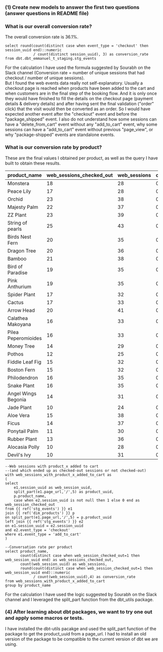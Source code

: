 ### (1) Create new models to answer the first two questions (answer questions in README file)
### What is our overall conversion rate?
The overall conversion rate is 36.1%.
```postgresql
select round(count(distinct case when event_type = 'checkout' then session_uuid end)::numeric
             / count(distinct session_uuid), 3) as conversion_rate
from dbt.dbt_emmanuel_t_staging.stg_events
```
For the calculation I have used the formula suggested by Sourabh on the Slack channel (Conversion rate = number of unique sessions that had checkout / number of unique sessions).\
But I found the web events data really not self-explanatory.
Usually a checkout page is reached when products have been added to the cart and when customers are in the final step of the booking flow. And it is only once they would have finished to fill the details on the checkout page (payment details & delivery details) and after having sent the final validation ("order" click) that the visit would then be converted as an order.
So I would have expected another event after the "checkout" event and before the "package_shipped" event.
I also do not understand how some sessions can have a "delete_from_cart" event without any "add_to_cart" event, why some sessions can have a "add_to_cart" event without previous "page_view", or why "package-shipped" events are standalone events.

### What is our conversion rate by product?
These are the final values I obtained per product, as well as the query I have built to obtain these results.

|   product_name     | web_sessions_checked_out | web_sessions | conversion_rate |
|--------------------|--------------------------|--------------|-----------------|
| Monstera           |                       18 |           28 |          0.6429 |
| Peace Lily         |                       17 |           28 |          0.6071 |
| Orchid             |                       23 |           38 |          0.6053 |
| Majesty Palm       |                       22 |           37 |          0.5946 |
| ZZ Plant           |                       23 |           39 |          0.5897 |
| String of pearls   |                       25 |           43 |          0.5814 |
| Birds Nest Fern    |                       20 |           35 |          0.5714 |
| Dragon Tree        |                       20 |           36 |          0.5556 |
| Bamboo             |                       21 |           38 |          0.5526 |
| Bird of Paradise   |                       19 |           35 |          0.5429 | 
| Pink Anthurium     |                       19 |           35 |          0.5429 |
| Spider Plant       |                       17 |           32 |          0.5313 |
| Cactus             |                       17 |           33 |          0.5152 |
| Arrow Head         |                       20 |           41 |          0.4878 | 
| Calathea Makoyana  |                       16 |           33 |          0.4848 |
| Pilea Peperomioides|                       16 |           33 |          0.4848 |
| Money Tree         |                       14 |           29 |          0.4828 |
| Pothos             |                       12 |           25 |          0.4800 |
| Fiddle Leaf Fig    |                       15 |           32 |          0.4688 |
| Boston Fern        |                       15 |           32 |          0.4688 |
| Philodendron       |                       16 |           35 |          0.4571 |
| Snake Plant        |                       16 |           35 |          0.4571 |
| Angel Wings Begonia|                       14 |           31 |          0.4516 |
| Jade Plant         |                       10 |           24 |          0.4167 |
| Aloe Vera          |                       15 |           38 |          0.3947 |
| Ficus              |                       14 |           37 |          0.3784 |
| Ponytail Palm      |                       11 |           30 |          0.3667 |
| Rubber Plant       |                       13 |           36 |          0.3611 |
| Alocasia Polly     |                       10 |           28 |          0.3571 |
| Devil's Ivy        |                       10 |           31 |          0.3226 |

```postgresql
--Web sessions with product_x added to cart 
--(and which ended up as checked-out sessions or not checked-out)
with web_sessions_with_product_x_added_to_cart as
(
select 
    e1.session_uuid as web_session_uuid,
    split_part(e1.page_url,'/',5) as product_uuid,
    p.product_name,
    case when e2.session_uuid is not null then 1 else 0 end as web_session_checked_out
from {{ ref('stg_events') }} e1 
join {{ ref('dim_products') }} p
on split_part(e1.page_url,'/',5) = p.product_uuid
left join {{ ref('stg_events') }} e2
on e1.session_uuid = e2.session_uuid
and e2.event_type = 'checkout'
where e1.event_type = 'add_to_cart' 
)

--Conversation rate per product
select product_name,
       count(distinct case when web_session_checked_out=1 then web_session_uuid end) as web_sessions_checked_out,
       count(web_session_uuid) as web_sessions,
       round(count(distinct case when web_session_checked_out=1 then web_session_uuid end)::numeric 
             / count(web_session_uuid),4) as conversion_rate
from web_sessions_with_product_x_added_to_cart
group by product_name
```
For the calculation I have used the logic suggested by Sourabh on the Slack channel and I leveraged the split_part function from the dbt_utils package.


### (4) After learning about dbt packages, we want to try one out and apply some macros or tests.
I have installed the dbt-utils pacakge and used the split_part function of the package to get the product_uuid from a page_url.
I had to install an old version of the package to be compatible to the current version of dbt we are using.
